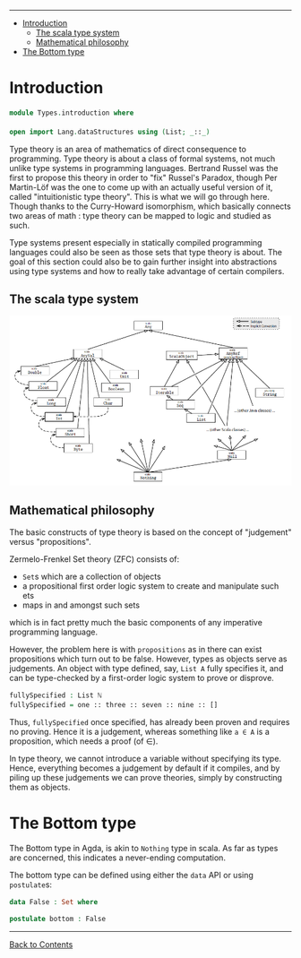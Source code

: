 <!-- START doctoc generated TOC please keep comment here to allow auto update -->
<!-- DON'T EDIT THIS SECTION, INSTEAD RE-RUN doctoc TO UPDATE -->
****

- [Introduction](#introduction)
  - [The scala type system](#the-scala-type-system)
  - [Mathematical philosophy](#mathematical-philosophy)
- [The Bottom type](#the-bottom-type)

<!-- END doctoc generated TOC please keep comment here to allow auto update -->


# Introduction

```agda
module Types.introduction where

open import Lang.dataStructures using (List; _::_)
```

Type theory is an area of mathematics of direct consequence to programming. Type theory is about a class of formal systems, not much unlike type systems in programming languages. Bertrand Russel was the first to propose this theory in order to "fix" Russel's Paradox, though Per Martin-Löf was the one to come up with an actually useful version of it, called "intuitionistic type theory". This is what we will go through here. Though thanks to the Curry-Howard isomorphism, which basically connects two areas of math : type theory can be mapped to logic and studied as such.

Type systems present especially in statically compiled programming languages could also be seen as those sets that type theory is about. The goal of this section could also be to gain further insight into abstractions using type systems and how to really take advantage of certain compilers.


## The scala type system

![scala-type-system](./scala-type-system.png)

## Mathematical philosophy

The basic constructs of type theory is based on the concept of "judgement" versus "propositions".

Zermelo-Frenkel Set theory (ZFC) consists of:

- `Set`s which are a collection of objects
- a propositional first order logic system to create and manipulate such ets
- maps in and amongst such sets

which is in fact pretty much the basic components of any imperative programming language.

However, the problem here is with `propositions` as in there can exist propositions which turn out to be false. However, types as objects serve as judgements. An object with type defined, say, `List A` fully specifies it, and can be type-checked by a first-order logic system to prove or disprove.

```agda
fullySpecified : List ℕ
fullySpecified = one :: three :: seven :: nine :: []
```

Thus, `fullySpecified` once specified, has already been proven and requires no proving. Hence it is a judgement, whereas something like `a ∈ A` is a proposition, which needs a proof (of ∈).

In type theory, we cannot introduce a variable without specifying its type. Hence, everything becomes a judgement by default if it compiles, and by piling up these judgements we can prove theories, simply by constructing them as objects.


# The Bottom type

The Bottom type in Agda, is akin to `Nothing` type in scala. As far as types are concerned, this indicates a never-ending computation.

The bottom type can be defined using either the `data` API or using `postulate`s:

```agda
data False : Set where
```

```agda
postulate bottom : False
```

****
[Back to Contents](./contents.html)
